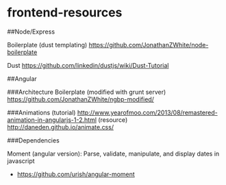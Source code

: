 frontend-resources
==================

##Node/Express

Boilerplate (dust templating) https://github.com/JonathanZWhite/node-boilerplate

Dust https://github.com/linkedin/dustjs/wiki/Dust-Tutorial

##Angular

###Architecture
Boilerplate (modified with grunt server) https://github.com/JonathanZWhite/ngbp-modified/

###Animations
(tutorial) http://www.yearofmoo.com/2013/08/remastered-animation-in-angularjs-1-2.html
(resource) http://daneden.github.io/animate.css/

###Dependencies

Moment (angular version): Parse, validate, manipulate, and display dates in javascript
- https://github.com/urish/angular-moment
